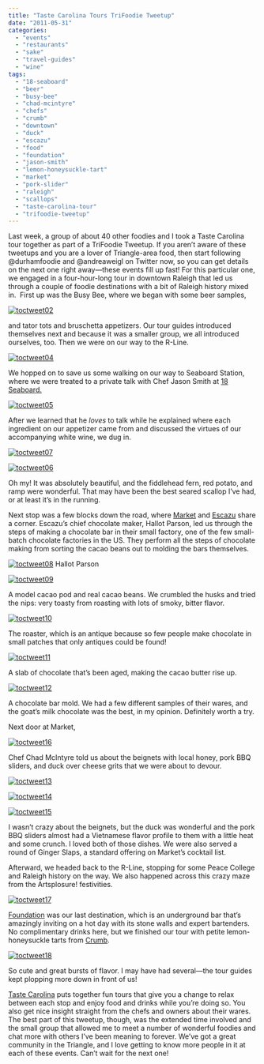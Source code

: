 ```yaml
---
title: "Taste Carolina Tours TriFoodie Tweetup"
date: "2011-05-31"
categories: 
  - "events"
  - "restaurants"
  - "sake"
  - "travel-guides"
  - "wine"
tags: 
  - "18-seaboard"
  - "beer"
  - "busy-bee"
  - "chad-mcintyre"
  - "chefs"
  - "crumb"
  - "downtown"
  - "duck"
  - "escazu"
  - "food"
  - "foundation"
  - "jason-smith"
  - "lemon-honeysuckle-tart"
  - "market"
  - "pork-slider"
  - "raleigh"
  - "scallops"
  - "taste-carolina-tour"
  - "trifoodie-tweetup"
---
```


Last week, a group of about 40 other foodies and I took a Taste Carolina tour together as part of a TriFoodie Tweetup. If you aren’t aware of these tweetups and you are a lover of Triangle-area food, then start following @durhamfoodie and @andreaweigl on Twitter now, so you can get details on the next one right away—these events fill up fast! For this particular one, we engaged in a four-hour-long tour in downtown Raleigh that led us through a couple of foodie destinations with a bit of Raleigh history mixed in.  First up was the Busy Bee, where we began with some beer samples,

[![](http://s3.amazonaws.com/thegourmez-wpmedia/2011/05/toctweet02.jpg "toctweet02")](http://s3.amazonaws.com/thegourmez-wpmedia/2011/05/toctweet02.jpg)

and tator tots and bruschetta appetizers. Our tour guides introduced themselves next and because it was a smaller group, we all introduced ourselves, too. Then we were on our way to the R-Line.

[![](http://s3.amazonaws.com/thegourmez-wpmedia/2011/05/toctweet04.jpg "toctweet04")](http://s3.amazonaws.com/thegourmez-wpmedia/2011/05/toctweet04.jpg)

We hopped on to save us some walking on our way to Seaboard Station, where we were treated to a private talk with Chef Jason Smith at [18 Seaboard.](http://www.18seaboard.com/)

[![](http://s3.amazonaws.com/thegourmez-wpmedia/2011/05/toctweet05.jpg "toctweet05")](http://s3.amazonaws.com/thegourmez-wpmedia/2011/05/toctweet05.jpg)

After we learned that he _loves_ to talk while he explained where each ingredient on our appetizer came from and discussed the virtues of our accompanying white wine, we dug in.

[![](http://s3.amazonaws.com/thegourmez-wpmedia/2011/05/toctweet07.jpg "toctweet07")](http://s3.amazonaws.com/thegourmez-wpmedia/2011/05/toctweet07.jpg)

[![](http://s3.amazonaws.com/thegourmez-wpmedia/2011/05/toctweet06.jpg "toctweet06")](http://s3.amazonaws.com/thegourmez-wpmedia/2011/05/toctweet06.jpg)

Oh my! It was absolutely beautiful, and the fiddlehead fern, red potato, and ramp were wonderful. That may have been the best seared scallop I’ve had, or at least it’s in the running.

Next stop was a few blocks down the road, where [Market](http://www.eatatmarket.com/) and [Escazu](http://www.escazuchocolates.com/) share a corner. Escazu’s chief chocolate maker, Hallot Parson, led us through the steps of making a chocolate bar in their small factory, one of the few small-batch chocolate factories in the US. They perform all the steps of chocolate making from sorting the cacao beans out to molding the bars themselves.

<div class="caption">

[![](http://s3.amazonaws.com/thegourmez-wpmedia/2011/05/toctweet08.jpg "toctweet08")](http://s3.amazonaws.com/thegourmez-wpmedia/2011/05/toctweet08.jpg) Hallot Parson </div>

[![](http://s3.amazonaws.com/thegourmez-wpmedia/2011/05/toctweet09.jpg "toctweet09")](http://s3.amazonaws.com/thegourmez-wpmedia/2011/05/toctweet09.jpg)

A model cacao pod and real cacao beans. We crumbled the husks and tried the nips: very toasty from roasting with lots of smoky, bitter flavor.

[![](http://s3.amazonaws.com/thegourmez-wpmedia/2011/05/toctweet10.jpg "toctweet10")](http://s3.amazonaws.com/thegourmez-wpmedia/2011/05/toctweet10.jpg)

The roaster, which is an antique because so few people make chocolate in small patches that only antiques could be found!

[![](http://s3.amazonaws.com/thegourmez-wpmedia/2011/05/toctweet11.jpg "toctweet11")](http://s3.amazonaws.com/thegourmez-wpmedia/2011/05/toctweet11.jpg)

A slab of chocolate that’s been aged, making the cacao butter rise up.

[![](http://s3.amazonaws.com/thegourmez-wpmedia/2011/05/toctweet12.jpg "toctweet12")](http://s3.amazonaws.com/thegourmez-wpmedia/2011/05/toctweet12.jpg)

A chocolate bar mold. We had a few different samples of their wares, and the goat’s milk chocolate was the best, in my opinion. Definitely worth a try.

Next door at Market,

[![](http://s3.amazonaws.com/thegourmez-wpmedia/2011/05/toctweet16.jpg "toctweet16")](http://s3.amazonaws.com/thegourmez-wpmedia/2011/05/toctweet16.jpg)

Chef Chad McIntyre told us about the beignets with local honey, pork BBQ sliders, and duck over cheese grits that we were about to devour.

[![](http://s3.amazonaws.com/thegourmez-wpmedia/2011/05/toctweet13.jpg "toctweet13")](http://s3.amazonaws.com/thegourmez-wpmedia/2011/05/toctweet13.jpg)

[![](http://s3.amazonaws.com/thegourmez-wpmedia/2011/05/toctweet14.jpg "toctweet14")](http://s3.amazonaws.com/thegourmez-wpmedia/2011/05/toctweet14.jpg)

[![](http://s3.amazonaws.com/thegourmez-wpmedia/2011/05/toctweet15.jpg "toctweet15")](http://s3.amazonaws.com/thegourmez-wpmedia/2011/05/toctweet15.jpg)

I wasn’t crazy about the beignets, but the duck was wonderful and the pork BBQ sliders almost had a Vietnamese flavor profile to them with a little heat and some crunch. I loved both of those dishes. We were also served a round of Ginger Slaps, a standard offering on Market’s cocktail list.

Afterward, we headed back to the R-Line, stopping for some Peace College and Raleigh history on the way. We also happened across this crazy maze from the Artsplosure! festivities.

[![](http://s3.amazonaws.com/thegourmez-wpmedia/2011/05/toctweet17.jpg "toctweet17")](http://s3.amazonaws.com/thegourmez-wpmedia/2011/05/toctweet17.jpg)

[Foundation](http://www.foundationnc.com/) was our last destination, which is an underground bar that’s amazingly inviting on a hot day with its stone walls and expert bartenders. No complimentary drinks here, but we finished our tour with petite lemon-honeysuckle tarts from [Crumb](/Users/OfficeDepot%20(328626)/Documents/Writing/Blogs/Crumb).

[![](http://s3.amazonaws.com/thegourmez-wpmedia/2011/05/toctweet18.jpg "toctweet18")](http://s3.amazonaws.com/thegourmez-wpmedia/2011/05/toctweet18.jpg)

So cute and great bursts of flavor. I may have had several—the tour guides kept plopping more down in front of us!

[Taste Carolina](http://www.tastecarolina.net/) puts together fun tours that give you a change to relax between each stop and enjoy food and drinks while you’re doing so. You also get nice insight straight from the chefs and owners about their wares. The best part of this tweetup, though, was the extended time involved and the small group that allowed me to meet a number of wonderful foodies and chat more with others I’ve been meaning to forever. We’ve got a great community in the Triangle, and I love getting to know more people in it at each of these events. Can’t wait for the next one!
